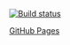 [![Build status](https://ci.appveyor.com/api/projects/status/lm6oedhod9if6y57?svg=true)](https://ci.appveyor.com/project/Niksel00/ahj-workers-1-frontend)

[GitHub Pages](https://niksel00.github.io/ahj-workers-1-frontend/)
